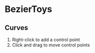 BezierToys
==========

## Curves

1. Right-click to add a control point
2. Click and drag to move control points